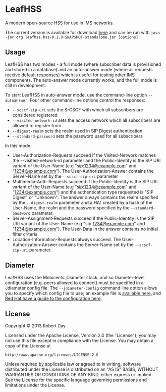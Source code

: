 # LeafHSS

A modern open-source HSS for use in IMS networks.

The current version is available for download [here](https://s3.amazonaws.com/org.leafhss/org.leafhss.hss-0.1.0-SNAPSHOT-standalone.jar) and can be run with `java -jar org.leafhss.hss-0.1.0-SNAPSHOT-standalone.jar [options]`

## Usage

LeafHSS has two modes - a full mode (where subscriber data is provisioned and stored in a database) and an auto-answer mode (where all requests receive default responses) which is useful for testing other IMS components. The auto-answer mode currently works, and the full mode is still in development.

To start LeafHSS in auto-answer mode, use the command-line option `--autoanswer`. Four other command-line options control the responses:

- `--scscf-sip-uri` sets the S-CSCF with which all subscribers are considered registered
- `--visited-network-id` sets the access network which all subscribers are allowed to register from
- `--digest-realm` sets the realm used in SIP Digest authentication
- `--standard-password` sets the password used for all subscribers

In this mode:

- User-Authorization-Requests succeed if the Visited-Network matches the --visited-network-id parameter and the Public-Identity is the SIP URI variant of the User-Name (e.g "sip:1234@example.com" and "1234@example.com"). The User-Authorization-Answer contains the Server-Name set by the `--scscf-sip-uri` parameter
- Multimedia-Auth-Requests succeed if the Public-Identity is the SIP URI variant of the User-Name (e.g "sip:1234@example.com" and "1234@example.com") and the authentication type requested is "SIP Digest" or "Unknown". The answer always contains the realm specified by the `--digest-realm` parameter and a HA1 created by a hash of the User-Name, the realm and the password specified by the `--standard-password` parameter.
- Server-Assignment-Requests succeed if the Public-Identity is the SIP URI variant of the User-Name (e.g "sip:1234@example.com" and "1234@example.com"). The User-Data in the answer contains no initial filter criteria.
- Location-Information-Requests always succeed. The User-Authorization-Answer contains the Server-Name set by the `--scscf-sip-uri` parameter.

## Diameter

LeafHSS uses the Mobicents jDiameter stack, and so Diameter-level configuration (e.g. peers allowed to connect) must be specified in a Jdiameter config file. The `--jdiameter-config` command line option allows you to specify which config file to use; an example file is [available here](https://raw.github.com/rkday/leafhss/master/resources/config.xml), and [Red Hat have a guide to the configuration here](https://access.redhat.com/site/documentation/en-US/JBoss_Communications_Platform/5.1/html/Diameter_User_Guide/jdiameter-configuration.html).

## License

Copyright © 2013 Robert Day

Licensed under the Apache License, Version 2.0 (the "License");
you may not use this file except in compliance with the License.
You may obtain a copy of the License at

    http://www.apache.org/licenses/LICENSE-2.0

Unless required by applicable law or agreed to in writing, software
distributed under the License is distributed on an "AS IS" BASIS,
WITHOUT WARRANTIES OR CONDITIONS OF ANY KIND, either express or implied.
See the License for the specific language governing permissions and
limitations under the License.
